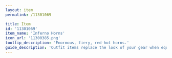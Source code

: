 ```yaml
---
layout: item
permalink: /11301069

title: Item
id: '11301069'
item_name: 'Inferno Horns'
icon_url: '11300385.png'
tooltip_description: 'Enormous, fiery, red-hot horns.'
guide_description: 'Outfit items replace the look of your gear when equipped.'
---
```

